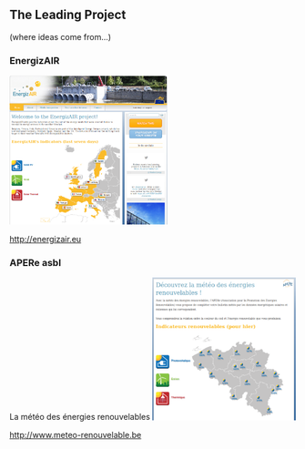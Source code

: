 ## The Leading Project
(where ideas come from...)



### EnergizAIR
<a href="http://www.energizair.eu/" target="_blank">
	<img width="55%" height="55%" src="../images/energizair.png" alt="EnergizAIR.eu">
</a>

http://energizair.eu



### APERe asbl
La météo des énergies renouvelables
<a href="http://www.meteo-renouvelable.be/" target="_blank">
	<img width="50%" height="50%" src="../images/meteoapere.png" alt="La météo des énérgies renouvelables">
</a>

http://www.meteo-renouvelable.be					